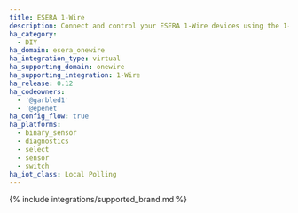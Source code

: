 ```yaml
---
title: ESERA 1-Wire
description: Connect and control your ESERA 1-Wire devices using the 1-Wire integration
ha_category:
  - DIY
ha_domain: esera_onewire
ha_integration_type: virtual
ha_supporting_domain: onewire
ha_supporting_integration: 1-Wire
ha_release: 0.12
ha_codeowners:
  - '@garbled1'
  - '@epenet'
ha_config_flow: true
ha_platforms:
  - binary_sensor
  - diagnostics
  - select
  - sensor
  - switch
ha_iot_class: Local Polling
---
```


{% include integrations/supported_brand.md %}
